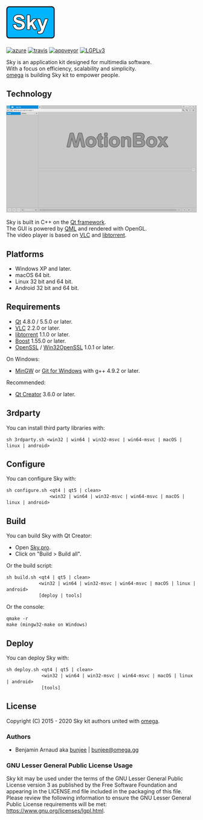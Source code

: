 <a href="http://omega.gg/MotionBox/sources"><img src="dist/pictures/Sky.png" alt="Sky kit" width="128px"></a>
---
[![azure](https://dev.azure.com/bunjee/Sky/_apis/build/status/omega-gg.Sky)](https://dev.azure.com/bunjee/Sky/_build)
[![travis](http://api.travis-ci.org/omega-gg/Sky.svg)](http://travis-ci.org/omega-gg/Sky)
[![appveyor](https://ci.appveyor.com/api/projects/status/86v4f4gv95u68w18?svg=true)](https://ci.appveyor.com/project/3unjee/sky)
[![LGPLv3](https://img.shields.io/badge/License-LGPLv3-blue.svg)](https://www.gnu.org/licenses/lgpl.html)

Sky is an application kit designed for multimedia software.<br>
With a focus on efficiency, scalability and simplicity.<br>
[omega](http://omega.gg/about) is building Sky kit to empower people.<br>

## Technology
<a href="http://omega.gg/MotionBox"><img src="dist/pictures/MotionBox.png" alt="MotionBox" width="512px"></a>

Sky is built in C++ on the [Qt framework](http://github.com/qtproject).<br>
The GUI is powered by [QML](http://github.com/qtproject/qtdeclarative) and rendered with OpenGL.<br>
The video player is based on [VLC](http://github.com/videolan/vlc) and [libtorrent](http://en.wikipedia.org/wiki/libtorrent).<br>

## Platforms

- Windows XP and later.
- macOS 64 bit.
- Linux 32 bit and 64 bit.
- Android 32 bit and 64 bit.

## Requirements

- [Qt](http://download.qt.io/official_releases/qt) 4.8.0 / 5.5.0 or later.
- [VLC](http://download.videolan.org/pub/videolan/vlc) 2.2.0 or later.
- [libtorrent](http://github.com/arvidn/libtorrent/releases) 1.1.0 or later.
- [Boost](http://www.boost.org/users/download) 1.55.0 or later.
- [OpenSSL](http://www.openssl.org/source) / [Win32OpenSSL](http://slproweb.com/products/Win32OpenSSL.html) 1.0.1 or later.

On Windows:
- [MinGW](http://sourceforge.net/projects/mingw) or [Git for Windows](http://git-for-windows.github.io) with g++ 4.9.2 or later.

Recommended:
- [Qt Creator](http://download.qt.io/official_releases/qtcreator) 3.6.0 or later.

## 3rdparty

You can install third party libraries with:

    sh 3rdparty.sh <win32 | win64 | win32-msvc | win64-msvc | macOS | linux | android>

## Configure

You can configure Sky with:

    sh configure.sh <qt4 | qt5 | clean>
                    <win32 | win64 | win32-msvc | win64-msvc | macOS | linux | android>

## Build

You can build Sky with Qt Creator:
- Open [Sky.pro](Sky.pro).
- Click on "Build > Build all".

Or the build script:

    sh build.sh <qt4 | qt5 | clean>
                <win32 | win64 | win32-msvc | win64-msvc | macOS | linux | android>
                [deploy | tools]

Or the console:

    qmake -r
    make (mingw32-make on Windows)

## Deploy

You can deploy Sky with:

    sh deploy.sh <qt4 | qt5 | clean>
                 <win32 | win64 | win32-msvc | win64-msvc | macOS | linux | android>
                 [tools]

## License

Copyright (C) 2015 - 2020 Sky kit authors united with [omega](http://omega.gg/about).

### Authors

- Benjamin Arnaud aka [bunjee](http://bunjee.me) | <bunjee@omega.gg>

### GNU Lesser General Public License Usage

Sky kit may be used under the terms of the GNU Lesser General Public License version 3 as published
by the Free Software Foundation and appearing in the LICENSE.md file included in the packaging of
this file. Please review the following information to ensure the GNU Lesser General Public License
requirements will be met: https://www.gnu.org/licenses/lgpl.html.
